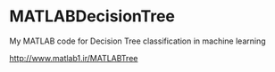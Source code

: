 # MATLABDecisionTree
My MATLAB code for Decision Tree classification in machine learning

http://www.matlab1.ir/MATLABTree
